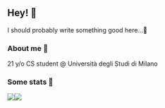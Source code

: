 ## Hey! 👋

I should probably write something good here...🤔

### About me 🦥

21 y/o CS student @ Università degli Studi di Milano

### Some stats 📑

<div style='display: flex; vertical-align: middle'>
<img src="https://github-readme-stats.vercel.app/api?username=Hidan0&count_private=true&show_icons=true&theme=transparent" />
<img src="https://github-readme-stats.vercel.app/api/top-langs/?username=Hidan0&hide=html&langs_count=6&layout=compact&theme=transparent" />
</div>
